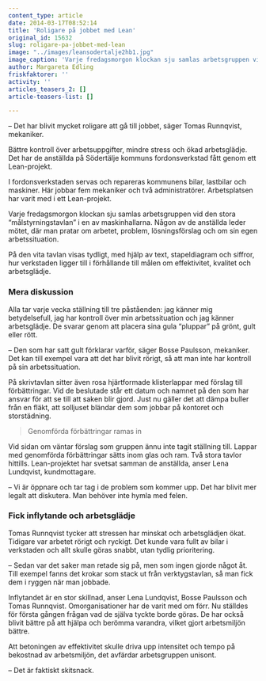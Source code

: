```yaml
---
content_type: article
date: 2014-03-17T08:52:14
title: 'Roligare på jobbet med Lean'
original_id: 15632
slug: roligare-pa-jobbet-med-lean
image: "../images/leansodertalje2hb1.jpg"
image_caption: 'Varje fredagsmorgon klockan sju samlas arbetsgruppen vid den stora "målstyrningstavlan" i en av maskinhallarna. '
author: Margareta Edling
friskfaktorer: ''
activity: ''
articles_teasers_2: []
article-teasers-list: []

---
```


– Det har blivit mycket roligare att gå till jobbet, säger Tomas Runnqvist, mekaniker.

Bättre kontroll över arbetsuppgifter, mindre stress och ökad arbetsglädje. Det har de anställda på Södertälje kommuns fordonsverkstad fått genom ett Lean-projekt.

I fordonsverkstaden servas och repareras kommunens bilar, lastbilar och maskiner. Här jobbar fem mekaniker och två administratörer. Arbetsplatsen har varit med i ett Lean-projekt.

Varje fredagsmorgon klockan sju samlas arbetsgruppen vid den stora “målstyrningstavlan” i en av maskinhallarna. Någon av de anställda leder mötet, där man pratar om arbetet, problem, lösningsförslag och om sin egen arbetssituation.

På den vita tavlan visas tydligt, med hjälp av text, stapeldiagram och siffror, hur verkstaden ligger till i förhållande till målen om effektivitet, kvalitet och arbetsglädje.

### Mera diskussion

Alla tar varje vecka ställning till tre påståenden: jag känner mig betydelsefull, jag har kontroll över min arbetssituation och jag känner arbetsglädje. De svarar genom att placera sina gula “pluppar” på grönt, gult eller rött.

– Den som har satt gult förklarar varför, säger Bosse Paulsson, mekaniker. Det kan till exempel vara att det har blivit rörigt, så att man inte har kontroll på sin arbetssituation.

På skrivtavlan sitter även rosa hjärtformade klisterlappar med förslag till förbättringar. Vid de beslutade står ett datum och namnet på den som har ansvar för att se till att saken blir gjord. Just nu gäller det att dämpa buller från en fläkt, att solljuset bländar dem som jobbar på kontoret och storstädning.

> Genomförda förbättringar ramas in

Vid sidan om väntar förslag som gruppen ännu inte tagit ställning till. Lappar med genomförda förbättringar sätts inom glas och ram. Två stora tavlor hittills. Lean-projektet har svetsat samman de anställda, anser Lena Lundqvist, kundmottagare.

– Vi är öppnare och tar tag i de problem som kommer upp. Det har blivit mer legalt att diskutera. Man behöver inte hymla med felen.

### Fick inflytande och arbetsglädje

Tomas Runnqvist tycker att stressen har minskat och arbetsglädjen ökat. Tidigare var arbetet rörigt och ryckigt. Det kunde vara fullt av bilar i verkstaden och allt skulle göras snabbt, utan tydlig prioritering.

– Sedan var det saker man retade sig på, men som ingen gjorde något åt. Till exempel fanns det krokar som stack ut från verktygstavlan, så man fick dem i ryggen när man jobbade.

Inflytandet är en stor skillnad, anser Lena Lundqvist, Bosse Paulsson och Tomas Runnqvist. Omorganisationer har de varit med om förr. Nu ställdes för första gången frågan vad de själva tyckte borde göras. De har också blivit bättre på att hjälpa och berömma varandra, vilket gjort arbetsmiljön bättre.

Att betoningen av effektivitet skulle driva upp intensitet och tempo på bekostnad av arbetsmiljön, det avfärdar arbetsgruppen unisont.

– Det är faktiskt skitsnack.

